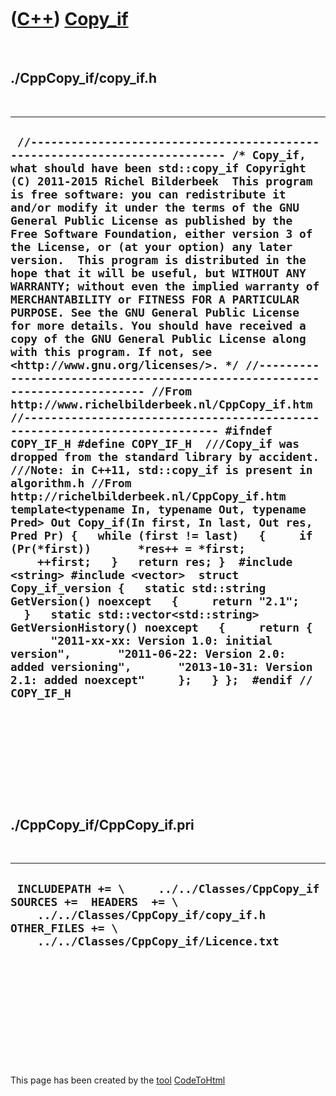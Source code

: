 



 

 

 

 

 

([C++](Cpp.htm)) [Copy\_if](CppCopy_if.htm)
===========================================

 

./CppCopy\_if/copy\_if.h
------------------------

 

  -------------------------------------------------------------------------------------------------------------------------------------------------------------------------------------------------------------------------------------------------------------------------------------------------------------------------------------------------------------------------------------------------------------------------------------------------------------------------------------------------------------------------------------------------------------------------------------------------------------------------------------------------------------------------------------------------------------------------------------------------------------------------------------------------------------------------------------------------------------------------------------------------------------------------------------------------------------------------------------------------------------------------------------------------------------------------------------------------------------------------------------------------------------------------------------------------------------------------------------------------------------------------------------------------------------------------------------------------------------------------------------------------------------------------------------------------------------------------------------------------------------------------------------------------------------------------------------------------------------------------------------------------------------------------------------------------------------------------------------------------------------------------------------------------------------------------------------------------------------------------
  ` //--------------------------------------------------------------------------- /* Copy_if, what should have been std::copy_if Copyright (C) 2011-2015 Richel Bilderbeek  This program is free software: you can redistribute it and/or modify it under the terms of the GNU General Public License as published by the Free Software Foundation, either version 3 of the License, or (at your option) any later version.  This program is distributed in the hope that it will be useful, but WITHOUT ANY WARRANTY; without even the implied warranty of MERCHANTABILITY or FITNESS FOR A PARTICULAR PURPOSE. See the GNU General Public License for more details. You should have received a copy of the GNU General Public License along with this program. If not, see <http://www.gnu.org/licenses/>. */ //--------------------------------------------------------------------------- //From http://www.richelbilderbeek.nl/CppCopy_if.htm //--------------------------------------------------------------------------- #ifndef COPY_IF_H #define COPY_IF_H  ///Copy_if was dropped from the standard library by accident. ///Note: in C++11, std::copy_if is present in algorithm.h //From http://richelbilderbeek.nl/CppCopy_if.htm template<typename In, typename Out, typename Pred> Out Copy_if(In first, In last, Out res, Pred Pr) {   while (first != last)   {     if (Pr(*first))       *res++ = *first;     ++first;   }   return res; }  #include <string> #include <vector>  struct Copy_if_version {   static std::string GetVersion() noexcept   {     return "2.1";   }   static std::vector<std::string> GetVersionHistory() noexcept   {     return {       "2011-xx-xx: Version 1.0: initial version",       "2011-06-22: Version 2.0: added versioning",       "2013-10-31: Version 2.1: added noexcept"     };   } };  #endif // COPY_IF_H`
  -------------------------------------------------------------------------------------------------------------------------------------------------------------------------------------------------------------------------------------------------------------------------------------------------------------------------------------------------------------------------------------------------------------------------------------------------------------------------------------------------------------------------------------------------------------------------------------------------------------------------------------------------------------------------------------------------------------------------------------------------------------------------------------------------------------------------------------------------------------------------------------------------------------------------------------------------------------------------------------------------------------------------------------------------------------------------------------------------------------------------------------------------------------------------------------------------------------------------------------------------------------------------------------------------------------------------------------------------------------------------------------------------------------------------------------------------------------------------------------------------------------------------------------------------------------------------------------------------------------------------------------------------------------------------------------------------------------------------------------------------------------------------------------------------------------------------------------------------------------------------

 

 

 

 

 

./CppCopy\_if/CppCopy\_if.pri
-----------------------------

 

  -------------------------------------------------------------------------------------------------------------------------------------------------------------------------------
  ` INCLUDEPATH += \     ../../Classes/CppCopy_if  SOURCES +=  HEADERS  += \     ../../Classes/CppCopy_if/copy_if.h  OTHER_FILES += \     ../../Classes/CppCopy_if/Licence.txt`
  -------------------------------------------------------------------------------------------------------------------------------------------------------------------------------

 

 

 

 

 





 




This page has been created by the [tool](Tools.htm)
[CodeToHtml](ToolCodeToHtml.htm)
